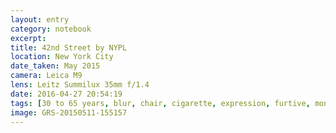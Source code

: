 ```yaml
--- 
layout: entry
category: notebook
excerpt:
title: 42nd Street by NYPL
location: New York City
date_taken: May 2015
camera: Leica M9
lens: Leitz Summilux 35mm f/1.4
date: 2016-04-27 20:54:19
tags: [30 to 65 years, blur, chair, cigarette, expression, furtive, money, monks, robes, zen]
image: GRS-20150511-155157
---
```

